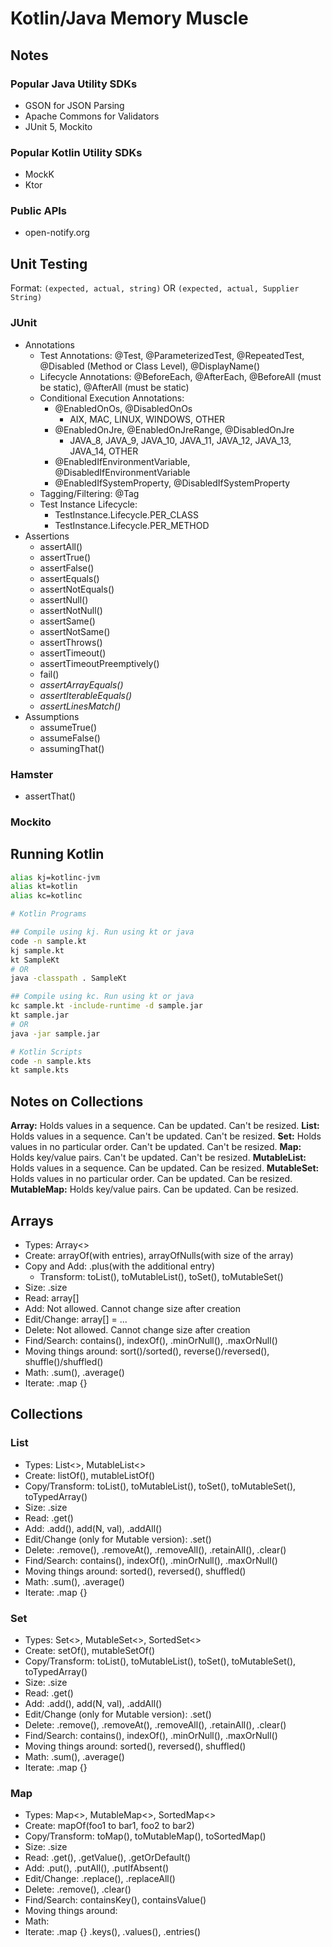 # Kotlin/Java Memory Muscle

## Notes

### Popular Java Utility SDKs
- GSON for JSON Parsing
- Apache Commons for Validators
- JUnit 5, Mockito 

### Popular Kotlin Utility SDKs
- MockK
- Ktor

### Public APIs
- open-notify.org

## Unit Testing

Format: `(expected, actual, string)` OR `(expected, actual, Supplier String)`

### JUnit
- Annotations
  - Test Annotations: @Test, @ParameterizedTest, @RepeatedTest, @Disabled (Method or Class Level), @DisplayName()
  - Lifecycle Annotations: @BeforeEach, @AfterEach, @BeforeAll (must be static), @AfterAll (must be static)
  - Conditional Execution Annotations: 
    + @EnabledOnOs, @DisabledOnOs
      - AIX, MAC, LINUX, WINDOWS, OTHER
    + @EnabledOnJre, @EnabledOnJreRange, @DisabledOnJre
      - JAVA_8, JAVA_9, JAVA_10, JAVA_11, JAVA_12, JAVA_13, JAVA_14, OTHER
    + @EnabledIfEnvironmentVariable, @DisabledIfEnvironmentVariable
    + @EnabledIfSystemProperty, @DisabledIfSystemProperty
  - Tagging/Filtering: @Tag
  - Test Instance Lifecycle: 
    + TestInstance.Lifecycle.PER_CLASS
    + TestInstance.Lifecycle.PER_METHOD
- Assertions
  - assertAll()
  - assertTrue()
  - assertFalse()
  - assertEquals()
  - assertNotEquals()
  - assertNull()
  - assertNotNull()
  - assertSame()
  - assertNotSame()
  - assertThrows()
  - assertTimeout()
  - assertTimeoutPreemptively()
  - fail()
  - *assertArrayEquals()*
  - *assertIterableEquals()*
  - *assertLinesMatch()*
- Assumptions
  - assumeTrue()
  - assumeFalse()
  - assumingThat()

### Hamster
- assertThat()

### Mockito



## Running Kotlin

```bash
alias kj=kotlinc-jvm
alias kt=kotlin
alias kc=kotlinc

# Kotlin Programs

## Compile using kj. Run using kt or java
code -n sample.kt
kj sample.kt
kt SampleKt
# OR
java -classpath . SampleKt

## Compile using kc. Run using kt or java
kc sample.kt -include-runtime -d sample.jar
kt sample.jar
# OR
java -jar sample.jar

# Kotlin Scripts
code -n sample.kts
kt sample.kts
```


## Notes on Collections
**Array:** Holds values in a sequence. Can be updated. Can't be resized.
**List:** Holds values in a sequence. Can't be updated. Can't be resized.
**Set:** Holds values in no particular order. Can't be updated. Can't be resized.
**Map:** Holds key/value pairs. Can't be updated. Can't be resized.
**MutableList:** Holds values in a sequence. Can be updated. Can be resized.
**MutableSet:** Holds values in no particular order. Can be updated. Can be resized.
**MutableMap:** Holds key/value pairs. Can be updated. Can be resized.


## Arrays
- Types: Array<>
- Create: arrayOf(with entries), arrayOfNulls(with size of the array)
- Copy and Add: .plus(with the additional entry)
  + Transform: toList(), toMutableList(), toSet(), toMutableSet()
- Size: .size
- Read: array[]
- Add: Not allowed. Cannot change size after creation
- Edit/Change: array[] = ...
- Delete: Not allowed. Cannot change size after creation
- Find/Search: contains(), indexOf(), .minOrNull(), .maxOrNull()
- Moving things around: sort()/sorted(), reverse()/reversed(), shuffle()/shuffled()
- Math: .sum(), .average()
- Iterate: .map {}


## Collections

### List
- Types: List<>, MutableList<>
- Create: listOf(), mutableListOf()
- Copy/Transform: toList(), toMutableList(), toSet(), toMutableSet(), toTypedArray()
- Size: .size
- Read: .get()
- Add: .add(), add(N, val), .addAll()
- Edit/Change (only for Mutable version): .set()
- Delete: .remove(), .removeAt(), .removeAll(), .retainAll(), .clear()
- Find/Search: contains(), indexOf(), .minOrNull(), .maxOrNull()
- Moving things around: sorted(), reversed(), shuffled()
- Math: .sum(), .average()
- Iterate: .map {}

### Set
- Types: Set<>, MutableSet<>, SortedSet<>
- Create: setOf(), mutableSetOf()
- Copy/Transform: toList(), toMutableList(), toSet(), toMutableSet(), toTypedArray()
- Size: .size
- Read: .get()
- Add: .add(), add(N, val), .addAll()
- Edit/Change (only for Mutable version): .set()
- Delete: .remove(), .removeAt(), .removeAll(), .retainAll(), .clear()
- Find/Search: contains(), indexOf(), .minOrNull(), .maxOrNull()
- Moving things around: sorted(), reversed(), shuffled()
- Math: .sum(), .average()
- Iterate: .map {}

### Map
- Types: Map<>, MutableMap<>, SortedMap<>
- Create: mapOf(foo1 to bar1, foo2 to bar2)
- Copy/Transform: toMap(), toMutableMap(), toSortedMap()
- Size: .size
- Read: .get(), .getValue(), .getOrDefault()
- Add: .put(), .putAll(), .putIfAbsent()
- Edit/Change: .replace(), .replaceAll()
- Delete: .remove(), .clear()
- Find/Search: containsKey(), containsValue()
- Moving things around:
- Math:
- Iterate: .map {} .keys(), .values(), .entries()
